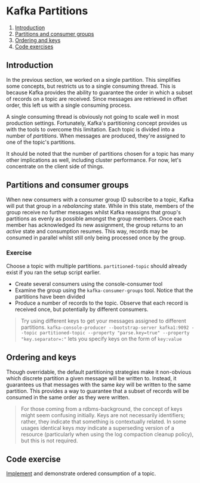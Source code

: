# Kafka Partitions
1. [Introduction](#introduction)
2. [Partitions and consumer groups](#partitions-and-consumer-groups)
3. [Ordering and keys](#ordering-and-keys)
4. [Code exercises](#code-exercises)

## Introduction
In the previous section, we worked on a single partition. This simplifies some concepts, but restricts us to a single
consuming thread. This is because Kafka provides the ability to guarantee the order in which a subset of records on
a topic are received. Since messages are retrieved in offset order, this left us with a single consuming process. 

A single consuming thread is obviously not going to scale well in most production settings. Fortunately, Kafka's 
partitioning concept provides us with the tools to overcome this limitation. Each topic is divided into a number of *partitions*. When
messages are produced, they're assigned to one of the topic's partitions. 

It should be noted that the number of partitions chosen for a topic has many other implications as well, including cluster performance. For now, let's concentrate
on the client side of things.

## Partitions and consumer groups
When new consumers with a consumer group ID subscribe to a topic, Kafka will put that group in a *rebalancing* state.
While in this state, members of the group receive no further messages whilst Kafka reassigns that group's partitions as
evenly as possible amongst the group members. Once each member has acknowledged its new assignment, the group returns to
an *active* state and consumption resumes. This way, records may be consumed in parallel whilst still only being processed
once by the group.

### Exercise
Choose a topic with multiple partitions. `partitioned-topic` should already exist if you ran the setup script earlier.
* Create several consumers using the console-consumer tool
* Examine the group using the `kafka-consumer-groups` tool. Notice that the partitions have been divided
* Produce a number of records to the topic. Observe that each record is received once, but potentially by different consumers.

> Try using different keys to get your messages assigned to different partitions. `kafka-console-producer --bootstrap-server kafka1:9092 --topic partitioned-topic --property "parse.key=true" --property "key.separator=:"`
> lets you specify keys on the form of `key:value`

## Ordering and keys 

Though overridable, the default partitioning strategies make it non-obvious which discrete partition a given message will be 
written to. Instead, it guarantees us that messages with the same *key* will be written to the same partition. This provides a way to guarantee that a subset of records will be 
consumed in the same order as they were written.

> For those coming from a rdbms-background, the concept of keys might seem confusing initially. Keys are not necessarily 
> identifiers; rather, they indicate that something is contextually related. In some usages identical keys *may* indicate
> a superseding version of a resource (particularly when using the log compaction cleanup policy), but this is not required.

## Code exercise
[Implement](../src/exercises/kotlin/tasks/partitions/1_keys_and_ordering.kt) and demonstrate ordered consumption of a topic.
